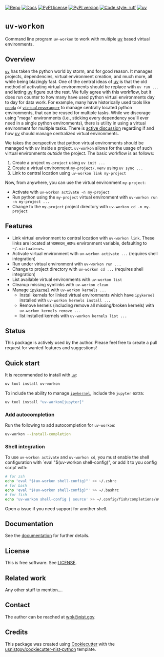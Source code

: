 <!-- markdownlint-disable MD041 -->

<!-- prettier-ignore-start -->
[![Repo][repo-badge]][repo-link]
[![Docs][docs-badge]][docs-link]
[![PyPI license][license-badge]][license-link]
[![PyPI version][pypi-badge]][pypi-link]
[![Code style: ruff][ruff-badge]][ruff-link]
[![uv][uv-badge]][uv-link]
<!-- [![Conda (channel only)][conda-badge]][conda-link] -->

<!--
  For more badges, see
  https://shields.io/category/other
  https://naereen.github.io/badges/
  [pypi-badge]: https://badge.fury.io/py/uv-workon
-->

[ruff-badge]: https://img.shields.io/endpoint?url=https://raw.githubusercontent.com/astral-sh/ruff/main/assets/badge/v2.json
[ruff-link]: https://github.com/astral-sh/ruff
[uv-badge]: https://img.shields.io/endpoint?url=https://raw.githubusercontent.com/astral-sh/uv/main/assets/badge/v0.json
[uv-link]: https://github.com/astral-sh/uv
[pypi-badge]: https://img.shields.io/pypi/v/uv-workon
[pypi-link]: https://pypi.org/project/uv-workon
[docs-badge]: https://img.shields.io/badge/docs-sphinx-informational
[docs-link]: https://pages.nist.gov/uv-workon/
[repo-badge]: https://img.shields.io/badge/--181717?logo=github&logoColor=ffffff
[repo-link]: https://github.com/usnistgov/uv-workon
<!-- [conda-badge]: https://img.shields.io/conda/v/wpk-nist/uv-workon -->
<!-- [conda-link]: https://anaconda.org/wpk-nist/uv-workon -->
[license-badge]: https://img.shields.io/pypi/l/uv-workon?color=informational
[license-link]: https://github.com/usnistgov/uv-workon/blob/main/LICENSE

<!-- other links -->

[uv]: https://docs.astral.sh/uv/
[virtualenvwrapper]: https://virtualenvwrapper.readthedocs.io/en/latest/
[conda]: https://github.com/conda/conda
[uv-central-discussion]: https://github.com/astral-sh/uv/issues/1495

<!-- prettier-ignore-end -->

# `uv-workon`

Command line program `uv-workon` to work with multiple [uv] based virtual
environments.

## Overview

[`uv`][uv] has taken the python world by storm, and for good reason. It manages
projects, dependencies, virtual environment creation, and much more, all while
being blazingly fast. One of the central ideas of [uv] is that the old method of
activating virtual environments should be replace with `uv run ...` and letting
[uv] figure out the rest. We fully agree with this workflow, but it does run
counter to how many have used python virtual environments day to day for data
work. For example, many have historically used tools like [`conda`][conda] or
[`virtualenvwrapper`][virtualenvwrapper] to manage centrally located python
environments, that can be reused for multiple tasks. While we discorage using
"mega" environments (i.e., sticking every dependency you'll ever need in a
single python environments), there is utility in using a virtual environment for
multiple tasks. There is [active discussion][uv-central-discussion] regarding if
and how [uv] should manage centralized virtual environments.

We takes the perspective that python virtual environments should be managed with
uv inside a project. `uv-workon` allows for the usage of such virtual
environments _outside_ the project. The basic workflow is as follows:

1. Create a project `my-project` using `uv init ...`
2. Create a virtual environment `my-project/.venv` using `uv sync ...`
3. Link to central location using `uv-workon link my-project`

Now, from anywhere, you can use the virtual environment `my-project`:

- Activate with `uv-workon activate -n my-project`
- Run python using the `my-project` virtual environment with
  `uv-workon run -n my-project ...`
- Change to the `my-project` project directory with `uv-workon cd -n my-project`

## Features

- Link virtual environment to central location with `uv-workon link`. These
  links are located at `WORKON_HOME` environment variable, defaulting to
  `~/.virtualenvs`.
- Activate virtual environment with `uv-workon activate ...` (requires shell
  integration)
- Run under virtual environment with `uv-workon run ...`
- Change to project directory with `uv-workon cd ...` (requires shell
  integration)
- List available virtual environments with `uv-workon list`
- Cleanup missing symlinks with `uv-workon clean`
- Manage [`ipykernel`](https://github.com/ipython/ipykernel) with
  `uv-workon kernels ...`
  - Install kernels for linked virtual environments which have `ipykernel`
    installed with `uv-workon kernels install ...`
  - Remove kernels (including remove all missing/broken kernels) with
    `uv-workon kernels remove ...`
  - list installed kernels with `uv-workon kernels list ...`

## Status

This package is actively used by the author. Please feel free to create a pull
request for wanted features and suggestions!

<!-- end-docs -->

## Quick start

<!-- start-installation -->

It is recommended to install with [`uv`](https://docs.astral.sh/uv/):

```bash
uv tool install uv-workon
```

To include the ability to manage
[`ipykernel`](https://github.com/ipython/ipykernel), include the `jupyter`
extra:

```bash
uv tool install "uv-workon[jupyter]"
```

### Add autocompletion

Run the following to add autocompletion for `uv-workon`:

```bash
uv-workon --install-completion
```

### Shell integration

To use `uv-workon activate` and `uv-workon cd`, you must enable the shell
configuration with `eval "$(uv-workon shell-config)", or add it to you config
script with:

```bash
# for zsh
echo 'eval "$(uv-workon shell-config)"' >> ~/.zshrc
# for bash
echo 'eval "$(uv-workon shell-config)"' >> ~/.bashrc
# for fish
echo 'uv-workon shell-config | source' >> ~/.config/fish/completions/uv-workon.fish
```

Open a issue if you need support for another shell.

<!-- end-installation -->

## Documentation

See the [documentation][docs-link] for further details.

## License

This is free software. See [LICENSE][license-link].

## Related work

Any other stuff to mention....

## Contact

The author can be reached at <wpk@nist.gov>.

## Credits

This package was created using
[Cookiecutter](https://github.com/audreyr/cookiecutter) with the
[usnistgov/cookiecutter-nist-python](https://github.com/usnistgov/cookiecutter-nist-python)
template.
